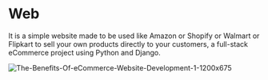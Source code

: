 # Web
It is a simple website made to be used like Amazon or Shopify or Walmart or Flipkart to sell your own products directly to your customers, a full-stack eCommerce project using Python and Django.

![The-Benefits-Of-eCommerce-Website-Development-1-1200x675](https://github.com/devrajchhikara/Web/assets/97741424/c98e2d38-109a-40ae-a87e-dd1de190f627)
